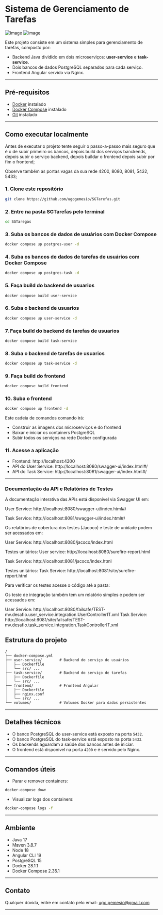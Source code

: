 # Sistema de Gerenciamento de Tarefas
![image](https://github.com/user-attachments/assets/5d6b37b0-9e6c-4753-981d-cad41ec57384)
![image](https://github.com/user-attachments/assets/3f5e1cf8-83fe-435d-a42b-193ceff72ca1)


Este projeto consiste em um sistema simples para gerenciamento de tarefas, composto por:

- Backend Java dividido em dois microserviços: **user-service** e **task-service**.
- Dois bancos de dados PostgreSQL separados para cada serviço.
- Frontend Angular servido via Nginx.

---

## Pré-requisitos

- [Docker](https://docs.docker.com/get-docker/) instalado
- [Docker Compose](https://docs.docker.com/compose/install/) instalado
- [Git](https://git-scm.com/downloads) instalado

---

## Como executar localmente

Antes de executar o projeto tente seguir o passo-a-passo mais seguro que é o de subir primeiro os bancos, depois build dos serviços banckends, depois subir o serviço backend, depois buildar o frontend depois subir por fim o frontend;

Observe também as portas vagas da sua rede 4200, 8080, 8081, 5432, 5433;


### 1. Clone este repositório

```bash
git clone https://github.com/ugogemesio/SGTarefas.git
```

### 2. Entre na pasta SGTarefas pelo terminal

```bash
cd SGTaregas
```


### 3. Suba os bancos de dados de usuários com Docker Compose

```bash
docker compose up postgres-user -d
```

### 4. Suba os bancos de dados de tarefas de usuários com Docker Compose

```bash
docker compose up postgres-task -d
```

### 5. Faça build do backend de usuarios
```bash
docker compose build user-service
```
### 6. Suba o backend de usuarios

```bash
docker compose up user-service -d
```

### 7. Faça build do backend de  tarefas de usuarios
```bash
docker compose build task-service
```
### 8. Suba o backend de tarefas de usuarios
```bash
docker compose up task-service -d
```
### 9. Faça build do frontend
```bash
docker compose build frontend
```
### 10. Suba o frontend
```bash
docker compose up frontend -d
```
Este cadeia de comandos comando irá:

- Construir as imagens dos microserviços e do frontend
- Baixar e iniciar os containers PostgreSQL
- Subir todos os serviços na rede Docker configurada

### 11. Acesse a aplicação

- Frontend: http://localhost:4200
- API do User Service: http://localhost:8080/swagger-ui/index.html#/
- API do Task Service: http://localhost:8081/swagger-ui/index.html#/

---

### Documentação da API e Relatórios de Testes
A documentação interativa das APIs está disponível via Swagger UI em:

User Service: http://localhost:8080/swagger-ui/index.html#/

Task Service: http://localhost:8081/swagger-ui/index.html#/

Os relatórios de cobertura dos testes (Jacoco) e teste de unidade podem ser acessados em:

User Service: http://localhost:8080/jacoco/index.html

Testes unitários:
User service: http://localhost:8080/surefire-report.html

Task Service: http://localhost:8081/jacoco/index.html

Testes unitários:
Task Service: http://localhost:8081/site/surefire-report.html

Para verificar os testes acesse o código até a pasta:

Os teste de integração também tem um relatório simples e podem ser acessados em:

User Service: http://localhost:8080/failsafe/TEST-mv.desafio.user_service.integration.UserControllerIT.xml
Task Service: http://localhost:8081/site/failsafe/TEST-mv.desafio.task_service.integration.TaskControllerIT.xml


## Estrutura do projeto

```
/
├── docker-compose.yml
├── user-service/        # Backend do serviço de usuários
│   ├── Dockerfile
│   └── src/ ...
├── task-service/        # Backend do serviço de tarefas
│   ├── Dockerfile
│   └── src/ ...
├── frontend/            # Frontend Angular
│   ├── Dockerfile
│   ├── nginx.conf
│   └── src/ ...
└── volumes/             # Volumes Docker para dados persistentes
```

---

## Detalhes técnicos

- O banco PostgreSQL do user-service está exposto na porta `5432`.
- O banco PostgreSQL do task-service está exposto na porta `5433`.
- Os backends aguardam a saúde dos bancos antes de iniciar.
- O frontend está disponível na porta `4200` e é servido pelo Nginx.

---

## Comandos úteis

- Parar e remover containers:

```bash
docker-compose down
```

- Visualizar logs dos containers:

```bash
docker-compose logs -f
```

---

## Ambiente

- Java 17
- Maven 3.8.7
- Node 18
- Angular CLI 19
- PostgreSQL 15
- Docker 28.1.1
- Docker Compose 2.35.1

---

## Contato

Qualquer dúvida, entre em contato pelo email: ugo.gemesio@gmail.com

---
